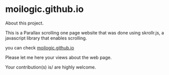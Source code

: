 # moilogic.github.io
About this project.

This is a Parallax scrolling one page website that was done using skrollr.js, a javascript library that enables scrolling.

you can check <a href="https://moilogic.github.io/"  target="_blank" >moilogic.github.io</a> 

Please let me here your views about the web page.

Your contribution(s) is/ are highly welcome.
